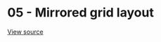 # 05 - Mirrored grid layout 

[View source](https://github.com/jbaysolutions/vue-grid-layout/blob/master/website/docs/.vuepress/components/Example05Mirrored.vue)

<ClientOnly>
<Example05Mirrored></Example05Mirrored>
</ClientOnly>

